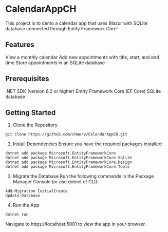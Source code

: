 # CalendarAppCH

This project is to demo a calendar app that uses Blazor with SQLite database connected through Entity Framework Core!

## Features
View a monthly calendar
Add new appointments with title, start, and end time
Store appointments in an SQLite database
## Prerequisites
.NET SDK (version 6.0 or higher)
Entity Framework Core (EF Core)
SQLite database

## Getting Started
1. Clone the Repository
```
git clone https://github.com/cHaerv/CalendarAppCH.git
```
2. Install Dependencies
Ensure you have the required packages installed:
```
dotnet add package Microsoft.EntityFrameworkCore
dotnet add package Microsoft.EntityFrameworkCore.Sqlite
dotnet add package Microsoft.EntityFrameworkCore.Design
dotnet add package Microsoft.EntityFrameworkCore.Tools
```
3. Migrate the Database
Run the following commands in the Package Manager Console (or use dotnet ef CLI):
```
Add-Migration InitialCreate
Update-Database
```
4. Run the App
```
dotnet run
```
Navigate to https://localhost:5001 to view the app in your browser.
